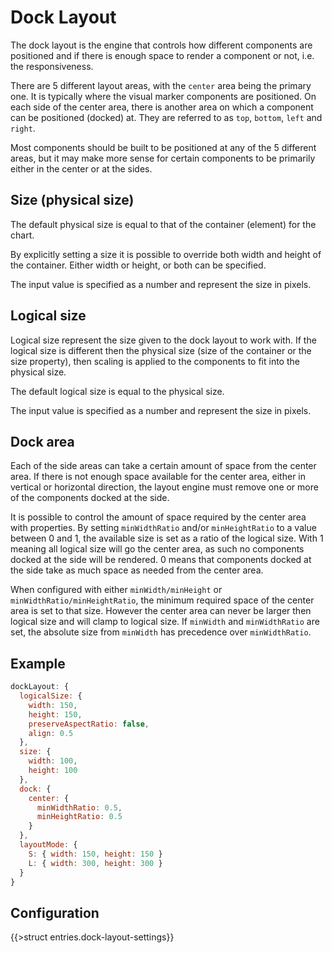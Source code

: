 # Dock Layout

The dock layout is the engine that controls how different components are positioned and if there is enough space to render a component or not, i.e. the responsiveness.

There are 5 different layout areas, with the `center` area being the primary one. It is typically where the visual marker components are positioned. On each side of the center area, there is another area on which a component can be positioned (docked) at. They are referred to as `top`, `bottom`, `left` and `right`.

Most components should be built to be positioned at any of the 5 different areas, but it may make more sense for certain components to be primarily either in the center or at the sides.

## Size (physical size)

The default physical size is equal to that of the container (element) for the chart.

By explicitly setting a size it is possible to override both width and height of the container. Either width or height, or both can be specified.

The input value is specified as a number and represent the size in pixels.

## Logical size

Logical size represent the size given to the dock layout to work with. If the logical size is different then the physical size (size of the container or the size property), then scaling is applied to the components to fit into the physical size.

The default logical size is equal to the physical size.

The input value is specified as a number and represent the size in pixels.

## Dock area

Each of the side areas can take a certain amount of space from the center area. If there is not enough space available for the center area, either in vertical or horizontal direction, the layout engine must remove one or more of the components docked at the side.

It is possible to control the amount of space required by the center area with properties. By setting `minWidthRatio` and/or `minHeightRatio` to a value between 0 and 1, the available size is set as a ratio of the logical size. With 1 meaning all logical size will go the center area, as such no components docked at the side will be rendered. 0 means that components docked at the side take as much space as needed from the center area.

When configured with either `minWidth/minHeight` or `minWidthRatio/minHeightRatio`, the minimum required space of the center area is set to that size. However the center area can never be larger then logical size and will clamp to logical size. If `minWidth` and `minWidthRatio` are set, the absolute size from `minWidth` has precedence over `minWidthRatio`.

## Example

```js
dockLayout: {
  logicalSize: {
    width: 150,
    height: 150,
    preserveAspectRatio: false,
    align: 0.5
  },
  size: {
    width: 100,
    height: 100
  },
  dock: {
    center: {
      minWidthRatio: 0.5,
      minHeightRatio: 0.5
    }
  },
  layoutMode: {
    S: { width: 150, height: 150 }
    L: { width: 300, height: 300 }
  }
}
```

## Configuration

{{>struct entries.dock-layout-settings}}
